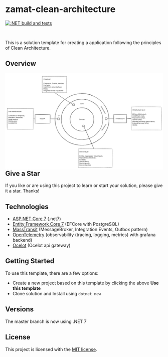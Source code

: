# zamat-clean-architecture

[![.NET build and tests](https://github.com/zamat/zamat-clean-architecture/actions/workflows/dotnet-build-and-tests.yml/badge.svg?branch=main)](https://github.com/zamat/zamat-clean-architecture/actions/workflows/dotnet-build-and-tests.yml)

<br/>

This is a solution template for creating a application following the principles of Clean Architecture. 

## Overview
<img align="left" src="https://raw.githubusercontent.com/zamat/zamat-clean-architecture/main/docs/clean-architecture-overview.png" />

## Give a Star
If you like or are using this project to learn or start your solution, please give it a star. Thanks!

## Technologies
* [ASP.NET Core 7](https://docs.microsoft.com/en-us/aspnet/core/introduction-to-aspnet-core) (.net7)
* [Entity Framework Core 7](https://docs.microsoft.com/en-us/ef/core/) (EFCore with PostgreSQL)
* [MassTransit](https://masstransit-project.com/) (MessageBroker, Integration Events, Outbox pattern)
* [OpenTelemetry](https://opentelemetry.io/) (observability (tracing, logging, metrics) with grafana backend)
* [Ocelot](https://ocelot.readthedocs.io/en/latest/) (Ocelot api gateway)

## Getting Started
To use this template, there are a few options:
- Create a new project based on this template by clicking the above **Use this template**
- Clone solution and Install using `dotnet new`

## Versions
The master branch is now using .NET 7

## License
This project is licensed with the [MIT license](LICENSE).
